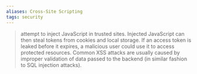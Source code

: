 ```yaml
---
aliases: Cross-Site Scripting
tags: security
---
```


> attempt to inject JavaScript in trusted sites. Injected JavaScript can then steal tokens from cookies and local storage. If an access token is leaked before it expires, a malicious user could use it to access protected resources. Common XSS attacks are usually caused by improper validation of data passed to the backend (in similar fashion to SQL injection attacks).